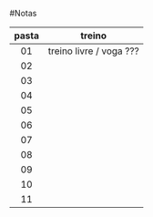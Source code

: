 #Notas

|pasta|treino                  |
|:---:|:----------------------:|
|01   | treino livre / voga ???|
|02   |                        | 	
|03   |                        | 	
|04   |                        | 	
|05   |                        | 	
|06   |                        | 	
|07   |                        | 	
|08   |                        | 	
|09   |                        | 	
|10   |                        | 	
|11   |                        | 	